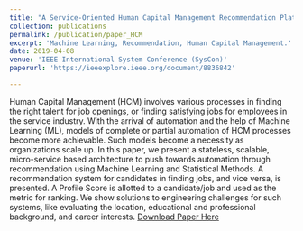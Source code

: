 ```yaml
---
title: "A Service-Oriented Human Capital Management Recommendation Platform"
collection: publications
permalink: /publication/paper_HCM
excerpt: 'Machine Learning, Recommendation, Human Capital Management.'
date: 2019-04-08
venue: 'IEEE International System Conference (SysCon)'
paperurl: 'https://ieeexplore.ieee.org/document/8836842'

---
```

Human Capital Management (HCM) involves various processes in finding the right talent for job openings, or finding satisfying jobs for employees in the service industry. With the arrival of automation and the help of Machine Learning (ML), models of complete or partial automation of HCM processes become more achievable. Such models become a necessity as organizations scale up. In this paper, we present a stateless, scalable, micro-service based architecture to push towards automation through recommendation using Machine Learning and Statistical Methods. A recommendation system for candidates in finding jobs, and vice versa, is presented. A Profile Score is allotted to a candidate/job and used as the metric for ranking. We show solutions to engineering challenges for such systems, like evaluating the location, educational and professional background, and career interests.
[Download Paper Here](https://ieeexplore.ieee.org/document/8836842)
<!-- Recommended citation: Your Name, You. (2009). "Paper Title Number 1." <i>Journal 1</i>. 1(1). -->

